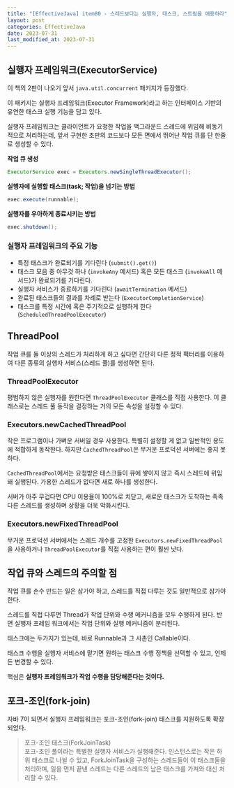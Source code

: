 ```yaml
---
title: "[EffectiveJava] item80 - 스레드보다는 실행자, 태스크, 스트림을 애용하라"
layout: post
categories: EffectiveJava
date: 2023-07-31
last_modified_at: 2023-07-31
---
```



## 실행자 프레임워크(ExecutorService)

이 책의 2판이 나오기 앞서 `java.util.concurrent` 패키지가 등장했다.

이 패키지는 실행자 프레임워크(Executor Framework)라고 하는 인터페이스 기반의 유연한 태스크 실행 기능을 담고 있다.

실행자 프레임워크는 클라이언트가 요청한 작업을 백그라운드 스레드에 위임해 비동기적으로 처리하는데, 앞서 구현한 초판의 코드보다 모든 면에서 뛰어난 작업 큐를 단 한줄로 생성할 수 있다.

**작업 큐 생성**
```java
ExecutorService exec = Executors.newSingleThreadExecutor();
```

**실행자에 실행할 태스크(task; 작업)을 넘기는 방법**
```java
exec.execute(runnable);
```

**실행자를 우아하게 종료시키는 방법**
```java
exec.shutdown();
```

### 실행자 프레임워크의 주요 기능

- 특정 태스크가 완료되기를 기다린다 (`submit().get()`)
- 태스크 모음 중 아무것 하나 (`invokeAny` 메서드) 혹은 모든 태스크 (`invokeAll` 메서드)가 완료되기를 기다린다.
- 실행자 서비스가 종료하기를 기다린다 (`awaitTermination` 메서드)
- 완료된 태스크들의 결과를 차례로 받는다 (`ExecutorCompletionService`)
- 태스크를 특정  시간에 혹은 주기적으로 실행하게 한다 (`ScheduledThreadPoolExecutor`)


## ThreadPool

작업 큐를 둘 이상의 스레드가 처리하게 하고 싶다면 간단히 다른 정적 팩터리를 이용하여 다른 종류의 실행자 서비스(스레드 풀)를 생성하면 된다.

### ThreadPoolExecutor

평범하지 않은 실행자를 원한다면 `ThreadPoolExecutor` 클래스를 직접 사용한다. 이 클래스로는 스레드 풀 동작을 결정하는 거의 모든 속성을 설정할 수 있다.

### Executors.newCachedThreadPool

작은 프로그램이나 가벼운 서버일 경우 사용한다. 특별히 설정할 게 없고 일반적인 용도에 적합하게 동작한다. 하지만 `CachedThreadPool`은 무거운 프로덕션 서버에는 좋지 못하다.

`CachedThreadPool`에서는 요청받은 태스크들이 큐에 쌓이지 않고 즉시 스레드에 위임돼 실행된다. 가용한 스레드가 없다면 새로 하나를 생성한다.

서버가 아주 무겁다면 CPU 이용율이 100%로 치닫고, 새로운 태스크가 도착하는 족족 다른 스레드를 생성하며 상황을 더욱 악화시킨다.

### Executors.newFixedThreadPool

무거운 프로덕션 서버에서는 스레드 개수를 고정한 `Executors.newFixedThreadPool`을 사용하거나 `ThreadPoolExecutor`를 직접 사용하는 편이 훨씬 낫다.


## 작업 큐와 스레드의 주의할 점

작업 큐를 손수 만드는 일은 삼가야 하고, 스레드를 직접 다루는 것도 일반적으로 삼가야 한다.

스레드를 직접 다루면 Thread가 작업 단위와 수행 메커니즘을 모두 수행하게 된다. 반면 실행자 프레임 워크에서는 작업 단위와 실행 메커니즘이 분리된다.

태스크에는 두가지가 있는데, 바로 Runnable과 그 사촌인 Callable이다.

태스크 수행을 실행자 서비스에 맡기면 원하는 태스크 수행 정책을 선택할 수 있고, 언제든 변경할 수 있다.

핵심은 **실행자 프레임워크가 작업 수행을 담당해준다는 것이다.**


## 포크-조인(fork-join)

자바 7이 되면서 실행자 프레임워크는 포크-조인(fork-join) 태스크를 지원하도록 확장되었다.

> 포크-조인 태스크(ForkJoinTask)<br>
> 포크-조인 풀이라는 특별한 실행자 서비스가 실행해준다. 인스턴스로는 작은 하위 태스크로 나뉠 수 있고, ForkJoinTask을 구성하는 스레드들이 이 태스크들을 처리하며, 일을 먼저 끝낸 스레드는 다른 스레드의 남은 태스크를 가져와 대신 처리할 수 있다.






